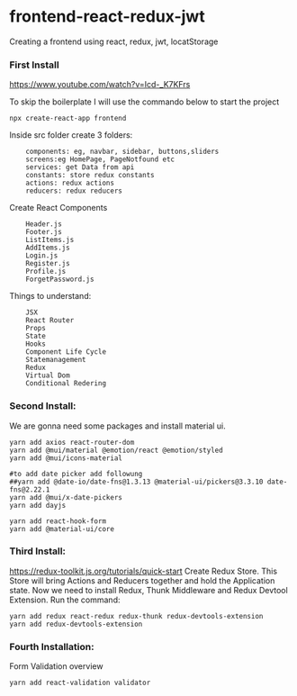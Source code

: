 # frontend-react-redux-jwt
Creating a frontend using react, redux, jwt, locatStorage
### First Install

https://www.youtube.com/watch?v=Icd-_K7KFrs


To skip the boilerplate I will use the commando below to start the project
    
    npx create-react-app frontend
    
Inside src folder create 3 folders:

        components: eg, navbar, sidebar, buttons,sliders
        screens:eg HomePage, PageNotfound etc
        services: get Data from api
        constants: store redux constants
        actions: redux actions
        reducers: redux reducers
        
        
Create React Components

        Header.js
        Footer.js
        ListItems.js
        AddItems.js
        Login.js
        Register.js
        Profile.js
        ForgetPassword.js
    
Things to understand:
    
        JSX
        React Router
        Props
        State
        Hooks
        Component Life Cycle
        Statemanagement
        Redux
        Virtual Dom
        Conditional Redering
        
        
### Second Install:
We are gonna need some packages and install material ui.

    yarn add axios react-router-dom
    yarn add @mui/material @emotion/react @emotion/styled
    yarn add @mui/icons-material
    
    #to add date picker add followung
    ##yarn add @date-io/date-fns@1.3.13 @material-ui/pickers@3.3.10 date-fns@2.22.1
    yarn add @mui/x-date-pickers
    yarn add dayjs
    
    yarn add react-hook-form
    yarn add @material-ui/core

### Third Install:
https://redux-toolkit.js.org/tutorials/quick-start
Create Redux Store. This Store will bring Actions and Reducers together and hold the Application state.
Now we need to install Redux, Thunk Middleware and Redux Devtool Extension.
Run the command:

    yarn add redux react-redux redux-thunk redux-devtools-extension
    yarn add redux-devtools-extension

### Fourth Installation:
Form Validation overview

    yarn add react-validation validator
